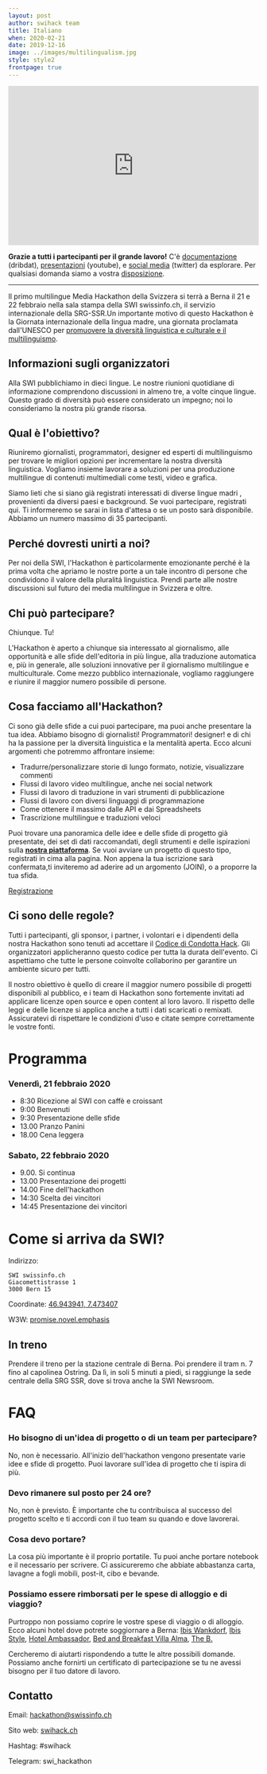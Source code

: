 ```yaml
---
layout: post
author: swihack team
title: Italiano
when: 2020-02-21
date: 2019-12-16
image: ../images/multilingualism.jpg
style: style2
frontpage: true
---
```


<iframe src="https://db.schoolofdata.ch/event/4?embed=1" style="width:100%;height:320px;background:transparent;border:none;overflow:hidden" scrolling="no"></iframe>

**Grazie a tutti i partecipanti per il grande lavoro!** C'è [documentazione](https://db.schoolofdata.ch/event/4) (dribdat), [presentazioni](https://youtu.be/8-FmarNlxgA) (youtube), e [social media](https://twitter.com/hashtag/swihack) (twitter) da esplorare. Per qualsiasi domanda siamo a vostra [disposizione](#Contatto).

---

Il primo multilingue Media Hackathon della Svizzera si terrà a Berna il 21 e 22 febbraio nella sala stampa della SWI swissinfo.ch, il servizio internazionale della SRG-SSR.Un importante motivo di questo Hackathon è la Giornata internazionale della lingua madre, una giornata proclamata dall'UNESCO per [promuovere la diversità linguistica e culturale e il multilinguismo](https://it.wikipedia.org/wiki/Giornata_internazionale_della_lingua_madre).

## Informazioni sugli organizzatori

Alla SWI pubblichiamo in dieci lingue. Le nostre riunioni quotidiane di informazione comprendono discussioni in almeno tre, a volte cinque lingue. Questo grado di diversità può essere considerato un impegno; noi lo consideriamo la nostra più grande risorsa.

## Qual è l'obiettivo?

Riuniremo giornalisti, programmatori, designer ed esperti di multilinguismo per trovare le migliori opzioni per incrementare la nostra diversità linguistica. Vogliamo insieme lavorare a soluzioni per una produzione multilingue di contenuti multimediali come testi, video e grafica.

Siamo lieti che si siano già registrati interessati di diverse lingue madri , provenienti da diversi paesi e background. Se vuoi partecipare, registrati qui. Ti informeremo se sarai in lista d'attesa o se un posto sarà disponibile. Abbiamo un numero massimo di 35 partecipanti.

## Perché dovresti unirti a noi?

Per noi della SWI, l'Hackathon è particolarmente emozionante perché è la prima volta che apriamo le nostre porte a un tale incontro di persone che condividono il valore della pluralitá linguistica. Prendi  parte alle nostre discussioni sul futuro dei media multilingue in Svizzera e oltre.

## Chi può partecipare?

Chiunque. Tu!

L'Hackathon è aperto a chiunque sia interessato al giornalismo, alle opportunità e alle sfide dell'editoria in più lingue, alla traduzione automatica e, più in generale, alle soluzioni innovative per il giornalismo multilingue e multiculturale. Come mezzo pubblico internazionale, vogliamo raggiungere e riunire il maggior numero possibile di persone.

## Cosa facciamo all'Hackathon?

Ci sono già delle sfide a cui puoi partecipare, ma puoi anche presentare la tua idea. Abbiamo bisogno di giornalisti! Programmatori! designer! e di chi ha la passione per la diversità linguistica e la mentalità aperta. Ecco alcuni argomenti che potremmo affrontare insieme:

* Tradurre/personalizzare storie di lungo formato, notizie, visualizzare commenti
* Flussi di lavoro video multilingue, anche nei social network
* Flussi di lavoro di traduzione in vari strumenti di pubblicazione
* Flussi di lavoro con diversi linguaggi di programmazione
* Come ottenere il massimo dalle API e dai Spreadsheets
* Trascrizione multilingue e traduzioni veloci

Puoi trovare una panoramica delle idee e delle sfide di progetto già presentate, dei set di dati raccomandati, degli strumenti e delle ispirazioni sulla **[nostra piattaforma](https://db.schoolofdata.ch/event/4)**. Se vuoi avviare un progetto di questo tipo, registrati in cima alla pagina. Non appena la tua iscrizione sarà confermata,ti inviteremo ad aderire ad un argomento (JOIN), o a proporre la tua sfida.

<a href="https://swissinfo.typeform.com/to/dNwwCQ" class="button">Registrazione</a>

## Ci sono delle regole?
Tutti i partecipanti, gli sponsor, i partner, i volontari e i dipendenti della nostra Hackathon sono tenuti ad accettare il [Codice di Condotta Hack](https://hackcodeofconduct.org/). Gli organizzatori applicheranno questo codice per tutta la durata dell'evento. Ci aspettiamo che tutte le persone coinvolte collaborino per garantire un ambiente sicuro per tutti.

Il nostro obiettivo è quello di creare il maggior numero possibile di progetti disponibili al pubblico, e i team di Hackathon sono fortemente invitati ad applicare licenze open source e open content al loro lavoro. Il rispetto delle leggi e delle licenze si applica anche a tutti i dati scaricati o remixati. Assicuratevi di rispettare le condizioni d'uso e citate sempre correttamente le vostre fonti.

# Programma

### Venerdì, 21 febbraio 2020

- 8:30 Ricezione al SWI con caffè e croissant
- 9:00 Benvenuti
- 9:30 Presentazione delle sfide
- 13.00 Pranzo Panini
- 18.00 Cena leggera

### Sabato, 22 febbraio 2020

- 9.00. Si continua
- 13.00 Presentazione dei progetti
- 14.00 Fine dell'hackathon
- 14:30 Scelta dei vincitori
- 14:45 Presentazione dei vincitori

# Come si arriva da SWI?

Indirizzo:
```
SWI swissinfo.ch
Giacomettistrasse 1
3000 Bern 15
```

Coordinate: [46.943941, 7.473407](https://goo.gl/maps/vxgdVVXrPjxwvVNf6)

W3W: [promise.novel.emphasis](https://w3w.co/promise.novel.emphasis)

## In treno

Prendere il treno per la stazione centrale di Berna. Poi prendere il tram n. 7 fino al capolinea Ostring. Da lì, in soli 5 minuti a piedi, si raggiunge la sede centrale della SRG SSR, dove si trova anche la SWI Newsroom.

# FAQ

### Ho bisogno di un'idea di progetto o di un team per partecipare?

No, non è necessario. All'inizio dell'hackathon vengono presentate varie idee e sfide di progetto. Puoi lavorare sull'idea di progetto che ti ispira di più.

### Devo rimanere sul posto per 24 ore?

No, non è previsto. È importante che tu contribuisca al successo del progetto scelto e ti accordi con il tuo team su quando e dove lavorerai.

### Cosa devo portare?

La cosa più importante è il proprio portatile. Tu puoi anche portare notebook e il necessario per scrivere. Ci assicureremo che abbiate abbastanza carta, lavagne a fogli mobili, post-it, cibo e bevande.

### Possiamo essere rimborsati per le spese di alloggio e di viaggio?

Purtroppo non possiamo coprire le vostre spese di viaggio o di alloggio. Ecco alcuni hotel dove potrete soggiornare a Berna: [Ibis Wankdorf](https://all.accor.com/hotel/5007/index.de.shtml?dateIn%3D%26nights%3D%26compositions%3D1%26stayplus%3Dfalse%23origin%3Dibis), [Ibis Style](https://all.accor.com/ssr/app/ibis/hotels/bern-switzerland/ase-ibs/index.de.shtml?compositions%3D1%26stayplus%3Dfalse%26order_hotels_by%3DRECOMMENDATION%26utm_term%3Dmar%26gclid%3DCj0KCQiA89zvBRDoARIsAOIePbDEGjRJAWw7bq793qz0a8RknzbZyL0qPlyXEXGoRnSw9xQ3raqIocQaAsrUEALw_wcB%26utm_campaign%3Dppc-ibs-mar-goo-ch-de-ch-exa-sear-bp%26utm_medium%3Dcpc%26utm_source%3Dgoogle%26utm_content%3Dch-de-CH-V0398), [Hotel Ambassador](https://www.guestreservations.com/hotel-ambassador/booking?gclid%3DCj0KCQiA89zvBRDoARIsAOIePbDKtfrdwYBWtwCqBmowk2oE8P9vi6A4V_P8-0pf_wC_pJrk3vfH5Q0aAkMkEALw_wcB), [Bed and Breakfast Villa Alma](http://bed-breakfast-villa-alma.bern-hotel.com/de/), [The B.](https://www.theb.ch/)

Cercheremo di aiutarti rispondendo a tutte le altre possibili domande. Possiamo anche fornirti un certificato di partecipazione se tu ne avessi bisogno per il tuo datore di lavoro.

## Contatto

Email: [hackathon@swissinfo.ch](mailto:hackathon@swissinfo.ch)

Sito web: [swihack.ch](http://swihack.ch)

Hashtag: #swihack

Telegram: swi_hackathon
